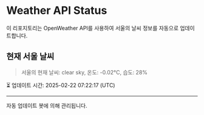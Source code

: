 
# Weather API Status

이 리포지토리는 OpenWeather API를 사용하여 서울의 날씨 정보를 자동으로 업데이트합니다.

## 현재 서울 날씨
> 서울의 현재 날씨: clear sky, 온도: -0.02°C, 습도: 28%

⏳ 업데이트 시간: 2025-02-22 07:22:17 (UTC)

---
자동 업데이트 봇에 의해 관리됩니다.

